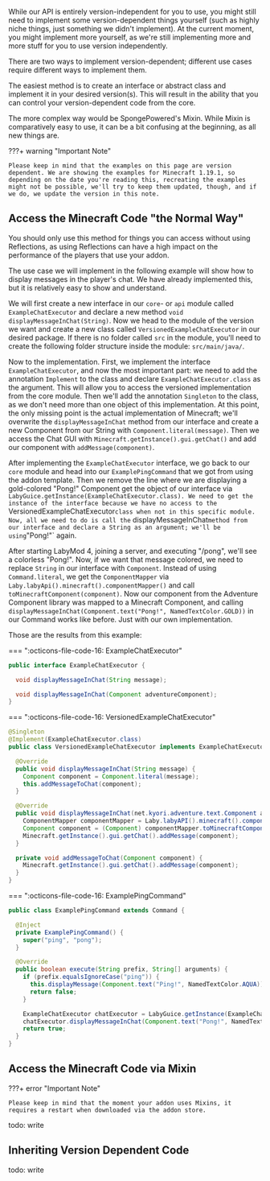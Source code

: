 While our API is entirely version-independent for you to use, you might still need to implement some version-dependent
things yourself (such as highly niche things, just something we didn't implement). At the current moment, you might
implement more yourself, as we're still implementing more and more stuff for you to use version independently.

There are two ways to implement version-dependent; different use cases require different ways to implement them.

The easiest method is to create an interface or abstract class and implement it in your desired version(s). This will
result in the ability that you can control your version-dependent code from the core.

The more complex way would be SpongePowered's Mixin. While Mixin is comparatively easy to use, it can be a bit confusing
at the beginning, as all new things are.

???+ warning "Important Note"

    Please keep in mind that the examples on this page are version dependent. We are showing the examples for Minecraft 1.19.1, so depending on the date you're reading this, recreating the examples might not be possible, we'll try to keep them updated, though, and if we do, we update the version in this note.

## Access the Minecraft Code "the Normal Way"

You should only use this method for things you can access without using Reflections, as using Reflections can have a
high impact on the performance of the players that use your addon.

The use case we will implement in the following example will show how to display messages in the player's chat. We have
already implemented this, but it is relatively easy to show and understand.

We will first create a new interface in our `core`- or `api` module called `ExampleChatExecutor` and declare a new
method `void displayMessageInChat(String)`. Now we head to the module of the version we want and create a new class
called `VersionedExampleChatExecutor` in our desired package. If there is no folder called `src` in the module, you'll
need to create the following folder structure inside the module: `src/main/java/`.

Now to the implementation. First, we implement the interface `ExampleChatExecutor`, and now the most important part: we
need to add the annotation `Implement` to the class and declare `ExampleChatExecutor.class` as the argument. This will
allow you to access the versioned implementation from the core module. Then we'll add the annotation `Singleton` to the
class, as we don't need more than one object of this implementation. At this point, the only missing point is the actual
implementation of Minecraft; we'll overwrite the `displayMessageInChat` method from our interface and create a new
Component from our String with `Component.literal(message)`. Then we access the Chat GUI
with `Minecraft.getInstance().gui.getChat()` and add our component with `addMessage(component)`.

After implementing the `ExampleChatExecutor` interface, we go back to our `core` module and head into
our `ExamplePingCommand` that we got from using the addon template. Then we remove the line where we are displaying a
gold-colored "Pong!" Component get the object of our interface
via `LabyGuice.getInstance(ExampleChatExecutor.class). We need to get the instance of the interface because we have no access to the `
VersionedExampleChatExecutor` class when not in this specific module. Now, all we need to do is call the `
displayMessageInChat` method from our interface and declare a String as an argument; we'll be using `"Pong!"` again.

After starting LabyMod 4, joining a server, and executing "/pong", we'll see a colorless "Pong!". Now, if we want that
message colored, we need to replace `String` in our interface with `Component`. Instead of using `Command.literal`, we
get the `ComponentMapper` via `Laby.labyApi().minecraft().componentMapper()` and call `toMinecraftComponent(component)`.
Now our component from the Adventure Component library was mapped to a Minecraft Component, and
calling `displayMessageInChat(Component.text("Pong!", NamedTextColor.GOLD))` in our Command works like before. Just with
our own implementation.

Those are the results from this example:

=== ":octicons-file-code-16: ExampleChatExecutor"
```java
public interface ExampleChatExecutor {

  void displayMessageInChat(String message);

  void displayMessageInChat(Component adventureComponent);
}
```

=== ":octicons-file-code-16: VersionedExampleChatExecutor"
```java
@Singleton
@Implement(ExampleChatExecutor.class)
public class VersionedExampleChatExecutor implements ExampleChatExecutor {

  @Override
  public void displayMessageInChat(String message) {
    Component component = Component.literal(message);
    this.addMessageToChat(component);
  }

  @Override
  public void displayMessageInChat(net.kyori.adventure.text.Component adventureComponent) {
    ComponentMapper componentMapper = Laby.labyAPI().minecraft().componentMapper();
    Component component = (Component) componentMapper.toMinecraftComponent(adventureComponent);
    Minecraft.getInstance().gui.getChat().addMessage(component);
  }

  private void addMessageToChat(Component component) {
    Minecraft.getInstance().gui.getChat().addMessage(component);
  }
}
```

=== ":octicons-file-code-16: ExamplePingCommand"
```java
public class ExamplePingCommand extends Command {

  @Inject
  private ExamplePingCommand() {
    super("ping", "pong");
  }

  @Override
  public boolean execute(String prefix, String[] arguments) {
    if (prefix.equalsIgnoreCase("ping")) {
      this.displayMessage(Component.text("Ping!", NamedTextColor.AQUA));
      return false;
    }

    ExampleChatExecutor chatExecutor = LabyGuice.getInstance(ExampleChatExecutor.class);
    chatExecutor.displayMessageInChat(Component.text("Pong!", NamedTextColor.GOLD));
    return true;
  }
}
```

## Access the Minecraft Code via Mixin

???+ error "Important Note"

    Please keep in mind that the moment your addon uses Mixins, it requires a restart when downloaded via the addon store.

todo: write

## Inheriting Version Dependent Code

todo: write